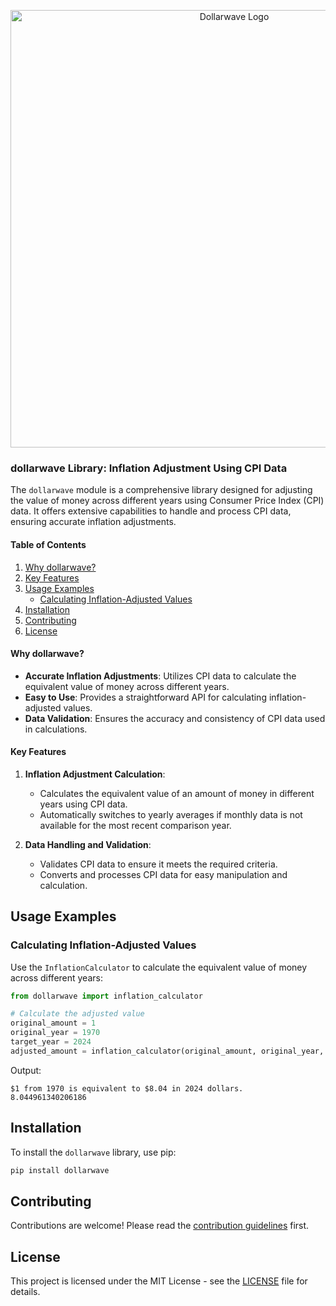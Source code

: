 <p align="center">
  <img src="[https://raw.githubusercontent.com/cedricmoorejr/dollarwave/main/dollarwave/assets/py_dollarwave_logo.png](https://github.com/cedricmoorejr/dallarwave/blob/main/dollarwave/assets/py_dollarwave_logo.png)" alt="Dollarwave Logo" width="700"/>
</p>



### dollarwave Library: Inflation Adjustment Using CPI Data

The `dollarwave` module is a comprehensive library designed for adjusting the value of money across different years using Consumer Price Index (CPI) data. It offers extensive capabilities to handle and process CPI data, ensuring accurate inflation adjustments.

#### Table of Contents
1. [Why dollarwave?](#why-dollarwave)
2. [Key Features](#key-features)
3. [Usage Examples](#usage-examples)
    - [Calculating Inflation-Adjusted Values](#calculating-inflation-adjusted-values)
4. [Installation](#installation)
5. [Contributing](#contributing)
6. [License](#license)

#### Why dollarwave?

- **Accurate Inflation Adjustments**: Utilizes CPI data to calculate the equivalent value of money across different years.
- **Easy to Use**: Provides a straightforward API for calculating inflation-adjusted values.
- **Data Validation**: Ensures the accuracy and consistency of CPI data used in calculations.

#### Key Features

1. **Inflation Adjustment Calculation**:
   - Calculates the equivalent value of an amount of money in different years using CPI data.
   - Automatically switches to yearly averages if monthly data is not available for the most recent comparison year.

2. **Data Handling and Validation**:
   - Validates CPI data to ensure it meets the required criteria.
   - Converts and processes CPI data for easy manipulation and calculation.

## Usage Examples

### Calculating Inflation-Adjusted Values

Use the `InflationCalculator` to calculate the equivalent value of money across different years:

```python
from dollarwave import inflation_calculator

# Calculate the adjusted value
original_amount = 1
original_year = 1970
target_year = 2024
adjusted_amount = inflation_calculator(original_amount, original_year, target_year)
```
Output:
```
$1 from 1970 is equivalent to $8.04 in 2024 dollars.
8.044961340206186
```

## Installation

To install the `dollarwave` library, use pip:

```bash
pip install dollarwave
```

## Contributing

Contributions are welcome! Please read the [contribution guidelines](CONTRIBUTING.md) first.

## License

This project is licensed under the MIT License - see the [LICENSE](LICENSE) file for details.


